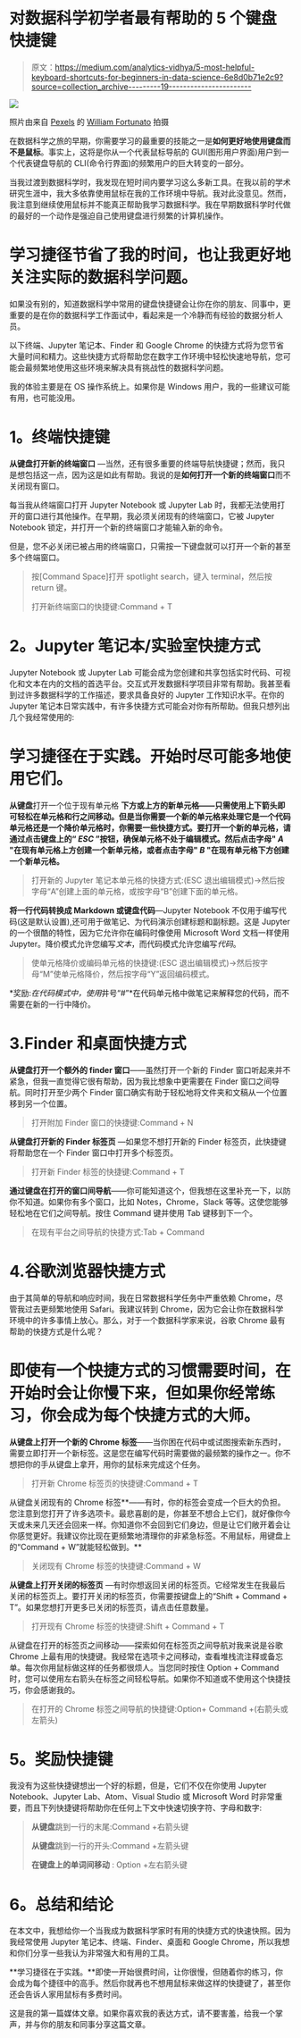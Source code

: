 # 对数据科学初学者最有帮助的 5 个键盘快捷键

> 原文：<https://medium.com/analytics-vidhya/5-most-helpful-keyboard-shortcuts-for-beginners-in-data-science-6e8d0b71e2c9?source=collection_archive---------19----------------------->

![](img/624ee13271ad8ae3ea670c1270340872.png)

照片由来自 [Pexels](https://www.pexels.com/photo/busy-diverse-teenagers-doing-assignment-in-park-after-studies-6140418/?utm_content=attributionCopyText&utm_medium=referral&utm_source=pexels) 的 [William Fortunato](https://www.pexels.com/@william-fortunato?utm_content=attributionCopyText&utm_medium=referral&utm_source=pexels) 拍摄

在数据科学之旅的早期，你需要学习的最重要的技能之一是**如何更好地使用键盘而不是鼠标**。事实上，这将是你从一个代表鼠标导航的 GUI(图形用户界面)用户到一个代表键盘导航的 CLI(命令行界面)的频繁用户的巨大转变的一部分。

当我过渡到数据科学时，我发现在短时间内要学习这么多新工具。在我以前的学术研究生涯中，我大多依靠使用鼠标在我的工作环境中导航。我对此没意见。然而，我注意到继续使用鼠标并不能真正帮助我学习数据科学。我在早期数据科学时代做的最好的一个动作是强迫自己使用键盘进行频繁的计算机操作。

# 学习捷径节省了我的时间，也让我更好地关注实际的数据科学问题。

如果没有别的，知道数据科学中常用的键盘快捷键会让你在你的朋友、同事中，更重要的是在你的数据科学工作面试中，看起来是一个冷静而有经验的数据分析人员。

以下终端、Jupyter 笔记本、Finder 和 Google Chrome 的快捷方式将为您节省大量时间和精力。这些快捷方式将帮助您在数字工作环境中轻松快速地导航，您可能会最频繁地使用这些环境来解决具有挑战性的数据科学问题。

我的体验主要是在 OS 操作系统上。如果你是 Windows 用户，我的一些建议可能有用，也可能没用。

# **1。终端快捷键**

**从键盘打开新的终端窗口** —当然，还有很多重要的终端导航快捷键；然而，我只是想包括这一点，因为这是如此有帮助。我说的是**如何打开一个新的终端窗口**而不关闭现有窗口。

每当我从终端窗口打开 Jupyter Notebook 或 Jupyter Lab 时，我都无法使用打开的窗口进行其他操作。在早期，我必须关闭现有的终端窗口，它被 Jupyter Notebook 锁定，并打开一个新的终端窗口才能输入新的命令。

但是，您不必关闭已被占用的终端窗口，只需按一下键盘就可以打开一个新的甚至多个终端窗口。

> 按[Command Space]打开 spotlight search，键入 terminal，然后按 return 键。
> 
> 打开新终端窗口的快捷键:Command + T

# **2。Jupyter 笔记本/实验室快捷方式**

Jupyter Notebook 或 Jupyter Lab 可能会成为您创建和共享包括实时代码、可视化和文本在内的文档的首选平台。交互式开发数据科学项目非常有帮助。我甚至看到过许多数据科学的工作描述，要求具备良好的 Jupyter 工作知识水平。在你的 Jupyter 笔记本日常实践中，有许多快捷方式可能会对你有所帮助。但我只想列出几个我经常使用的:

# 学习捷径在于实践。开始时尽可能多地使用它们。

**从键盘**打开一个位于现有单元格 **下方或上方的新单元格——只需使用上下箭头即可轻松在单元格和行之间移动。但是当你需要一个新的单元格来处理它是一个代码单元格还是一个降价单元格时，你需要一些快捷方式。要打开一个新的单元格，请通过点击键盘上的“ *ESC* ”按钮，确保单元格不处于编辑模式。然后点击字母" *A* "在现有单元格上方创建一个新单元格，或者点击字母" *B* "在现有单元格下方创建一个新单元格。**

> 打开新的 Jupyter 笔记本单元格的快捷方式:(ESC 退出编辑模式)→然后按字母“A”创建上面的单元格，或按字母“B”创建下面的单元格。

**将一行代码转换成 Markdown 或键盘代码**—Jupyter Notebook 不仅用于编写代码(这是默认设置),还可用于做笔记、为代码演示创建标题和副标题。这是 Jupyter 的一个很酷的特性，因为它允许你在编码时像使用 Microsoft Word 文档一样使用 Jupyter。降价模式允许您编写*文本*，而代码模式允许您编写*代码*。

> 使单元格降价或编码单元格的快捷键:(ESC 退出编辑模式)→然后按字母“M”使单元格降价，然后按字母“Y”返回编码模式。

*奖励:*在代码模式中，使用*井号“#”*在代码单元格中做笔记来解释您的代码，而不需要在新的一行中降价。

# 3.Finder 和桌面快捷方式

**从键盘打开一个额外的 finder 窗口**——虽然打开一个新的 Finder 窗口听起来并不紧急，但我一直觉得它很有帮助，因为我比想象中更需要在 Finder 窗口之间导航。同时打开至少两个 Finder 窗口确实有助于轻松地将文件夹和文稿从一个位置移到另一个位置。

> 打开附加 Finder 窗口的快捷键:Command + N

**从键盘打开新的 Finder 标签页** —如果您不想打开新的 Finder 标签页，此快捷键将帮助您在一个 Finder 窗口中打开多个标签页。

> 打开新 Finder 标签的快捷键:Command + T

**通过键盘在打开的窗口间导航**——你可能知道这个，但我想在这里补充一下，以防你不知道。如果你有多个窗口，比如 Notes，Chrome，Slack 等等。这使您能够轻松地在它们之间导航。按住 Command 键并使用 Tab 键移到下一个。

> 在现有平台之间导航的快捷方式:Tab + Command

# 4.谷歌浏览器快捷方式

由于其简单的导航和响应时间，我在日常数据科学任务中严重依赖 Chrome，尽管我过去更频繁地使用 Safari。我建议转到 Chrome，因为它会让你在数据科学环境中的许多事情上放心。那么，对于一个数据科学家来说，谷歌 Chrome 最有帮助的快捷方式是什么呢？

# 即使有一个快捷方式的习惯需要时间，在开始时会让你慢下来，但如果你经常练习，你会成为每个快捷方式的大师。

**从键盘上打开一个新的 Chrome 标签**——当你困在代码中或试图搜索新东西时，需要立即打开一个新标签。这是您在编写代码时需要做的最频繁的操作之一。你不想把你的手从键盘上拿开，用你的鼠标来完成这个任务。

> 打开新 Chrome 标签页的快捷键:Command + T

从键盘关闭现有的 Chrome 标签**——有时，你的标签会变成一个巨大的负担。您注意到您打开了许多选项卡。最悲喜剧的是，你甚至不想合上它们，就好像你今天或未来几天还会回来一样。你知道你不会回到它们身边，但是让它们敞开着会让你感觉更好。我建议你比现在更频繁地清理你的非紧急标签。不用鼠标，用键盘上的“Command + W”就能轻松做到。**

> 关闭现有 Chrome 标签的快捷键:Command + W

**从键盘上打开关闭的标签页** —有时你想返回关闭的标签页。它经常发生在我最后关闭的标签页上。要打开关闭的标签页，你需要按键盘上的“Shift + Command + T”。如果您想打开更多已关闭的标签页，请点击任意数量。

> 打开现有 Chrome 标签的快捷键:Shift + Command + T

从键盘在打开的标签页之间移动——探索如何在标签页之间导航对我来说是谷歌 Chrome 上最有用的快捷键。我经常在选项卡之间移动，查看堆栈流注释或备忘单。每次你用鼠标做这样的任务都很烦人。当您同时按住 Option + Command 时，您可以使用左右箭头在标签之间轻松导航。如果你不知道或不使用这个快捷技巧，你会感谢我的。

> 在打开的 Chrome 标签之间导航的快捷键:Option+ Command +(右箭头或左箭头)

# **5。奖励快捷键**

我没有为这些快捷键想出一个好的标题，但是，它们不仅在你使用 Jupyter Notebook、Jupyter Lab、Atom、Visual Studio 或 Microsoft Word 时非常重要，而且下列快捷键将帮助你在任何上下文中快速切换字符、字母和数字:

> **从键盘**跳到一行的末尾:Command +右箭头键
> 
> **从键盘**跳到一行的开头:Command +左箭头键
> 
> **在键盘上的单词间移动** : Option +左右箭头键

# **6。总结和结论**

在本文中，我想给你一个当我成为数据科学家时有用的快捷方式的快速快照。因为我经常使用 Jupyter 笔记本、终端、Finder、桌面和 Google Chrome，所以我想和你们分享一些我认为非常强大和有用的工具。

**学习捷径在于实践。**即使一开始很费时间，让你很慢，但随着你的练习，你会成为每个捷径中的高手。然后你就再也不想用鼠标来做这样的快捷键了，甚至你还会告诉人家用鼠标有多费时间。

这是我的第一篇媒体文章。如果你喜欢我的表达方式，请不要害羞，给我一个掌声，并与你的朋友和同事分享这篇文章。